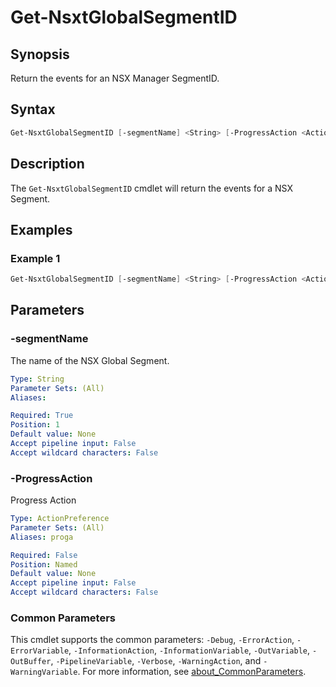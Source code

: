 # Get-NsxtGlobalSegmentID

## Synopsis

Return the events for an NSX Manager SegmentID.

## Syntax

```powershell
Get-NsxtGlobalSegmentID [-segmentName] <String> [-ProgressAction <ActionPreference>] [<CommonParameters>]
```

## Description

The `Get-NsxtGlobalSegmentID` cmdlet will return the events for a NSX Segment.

## Examples

### Example 1

```powershell
Get-NsxtGlobalSegmentID [-segmentName] <String> [-ProgressAction <ActionPreference>] [<CommonParameters>]
```

## Parameters

### -segmentName

The name of the NSX Global Segment.

```yaml
Type: String
Parameter Sets: (All)
Aliases:

Required: True
Position: 1
Default value: None
Accept pipeline input: False
Accept wildcard characters: False
```

### -ProgressAction

Progress Action

```yaml
Type: ActionPreference
Parameter Sets: (All)
Aliases: proga

Required: False
Position: Named
Default value: None
Accept pipeline input: False
Accept wildcard characters: False
```

### Common Parameters

This cmdlet supports the common parameters: `-Debug`, `-ErrorAction`, `-ErrorVariable`, `-InformationAction`, `-InformationVariable`, `-OutVariable`, `-OutBuffer`, `-PipelineVariable`, `-Verbose`, `-WarningAction`, and `-WarningVariable`. For more information, see [about_CommonParameters](http://go.microsoft.com/fwlink/?LinkID=113216).
